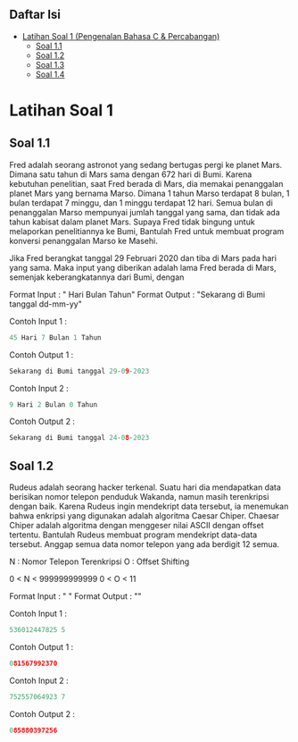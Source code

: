 ## Daftar Isi

- [Latihan Soal 1 (Pengenalan Bahasa C & Percabangan)](#Latihan-Soal-1-(Pengenalan-Bahasa-C-&-Percabangan))
    + [Soal 1.1](#Soal-1.1)
    + [Soal 1.2](#Soal-1.2)
    + [Soal 1.3](#Soal-1.3)
    + [Soal 1.4](#Soal-1.4)


# Latihan Soal 1 

## Soal 1.1
Fred adalah seorang astronot yang sedang bertugas pergi ke planet Mars. Dimana satu tahun di Mars sama dengan 672 hari di Bumi. Karena kebutuhan penelitian, saat Fred berada di Mars, dia memakai penanggalan planet Mars yang bernama Marso. Dimana 1 tahun Marso terdapat 8 bulan, 1 bulan terdapat 7 minggu, dan 1 minggu terdapat 12 hari. Semua bulan di penanggalan Marso mempunyai jumlah tanggal yang sama, dan tidak ada tahun kabisat dalam planet Mars. Supaya Fred tidak bingung untuk melaporkan penelitiannya ke Bumi, Bantulah Fred untuk membuat program konversi penanggalan Marso ke Masehi.

Jika Fred berangkat tanggal 29 Februari 2020 dan tiba di Mars pada hari yang sama. Maka input yang diberikan adalah lama Fred berada di Mars, semenjak keberangkatannya dari Bumi, dengan 

Format Input : "<Hari Marso> Hari <Bulan Marso> Bulan <Tahun Marso> Tahun"
Format Output : "Sekarang di Bumi tanggal dd-mm-yy"

Contoh Input 1 :
```c
45 Hari 7 Bulan 1 Tahun
```

Contoh Output 1 :
```c
Sekarang di Bumi tanggal 29-09-2023
```

Contoh Input 2 :
```c
9 Hari 2 Bulan 0 Tahun
```

Contoh Output 2 :
```c
Sekarang di Bumi tanggal 24-08-2023
```


## Soal 1.2
Rudeus adalah seorang hacker terkenal. Suatu hari dia mendapatkan data berisikan nomor telepon penduduk Wakanda, namun masih terenkripsi dengan baik. Karena Rudeus ingin mendekript data tersebut, ia menemukan bahwa enkripsi yang digunakan adalah algoritma Caesar Chiper. Chaesar Chiper adalah algoritma dengan menggeser nilai ASCII dengan offset tertentu. Bantulah Rudeus membuat program mendekript data-data tersebut. Anggap semua data nomor telepon yang ada berdigit 12 semua.

N : Nomor Telepon Terenkripsi
O : Offset Shifting

0 < N < 999999999999
0 < O < 11

Format Input : "<Nomor Telepon Terenkripsi> <Offset Shifting>"
Format Output : "<Nomor Telepon Sebenarnya>"

Contoh Input 1 :
```c
536012447825 5
```

Contoh Output 1 :
```c
081567992370
```

Contoh Input 2 :
```c
752557064923 7
```

Contoh Output 2 :
```c
085880397256
```